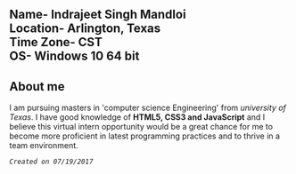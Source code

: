 Name- Indrajeet Singh Mandloi  
Location- Arlington, Texas  
Time Zone- CST  
OS- Windows 10 64 bit  
---

## About me
I am pursuing masters in 'computer science Engineering' from *university of Texas*.  I have good knowledge of **HTML5, CSS3 and JavaScript** and I believe this virtual intern opportunity would be a great chance for me to become more proficient in latest programming practices and to thrive in a team environment.

 *```Created on 07/19/2017```*
